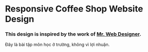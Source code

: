# Responsive Coffee Shop Website Design
### This design is inspired by the work of [Mr. Web Designer](https://www.youtube.com/@MrWebDesignerAnas).
Đây là bài tập môn học ở trường, không vì lợi nhuận.
